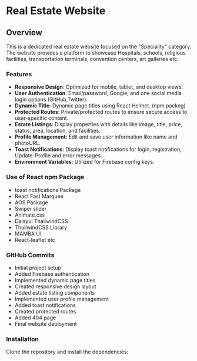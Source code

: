 
# Real Estate Website

## Overview

This is a dedicated real estate website focused on the "Speciality" category. The website provides a platform to showcase Hospitals, schools, religious facilities, transportation
terminals, convention centers, art galleries etc.

### Features

- **Responsive Design**: Optimized for mobile, tablet, and desktop views.
- **User Authentication**: Email/password, Google, and one social media login options (GitHub,Twitter).
- **Dynamic Title**: Dynamic page titles using React Helmet. (npm packeg)
- **Protected Routes**: Private/protected routes to ensure secure access to user-specific content.
- **Estate Listings**: Display properties with details like image, title, price, status, area, location, and facilities.
- **Profile Management**: Edit and save user information like name and photoURL.
- **Toast Notifications**: Display toast notifications for login, registration, Update-Profile and error messages.
- **Environment Variables**: Utilized for Firebase config keys.

### Use of React  npm Package

- toast notifications Package
- React Fast Marquee
- AOS Package
- Swiper slider
- Animate.css
- Daisyui ThailwindCSS
- ThailwindCSS Library
- MAMBA UI
- React-leaflet etc


### GitHub Commits

- Initial project setup
- Added Firebase authentication
- Implemented dynamic page titles
- Created responsive design layout
- Added estate listing components
- Implemented user profile management
- Added toast notifications
- Created protected routes
- Added 404 page
- Final website deployment

### Installation

Clone the repository and install the dependencies:

